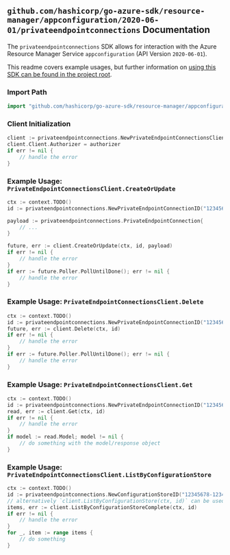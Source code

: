 
## `github.com/hashicorp/go-azure-sdk/resource-manager/appconfiguration/2020-06-01/privateendpointconnections` Documentation

The `privateendpointconnections` SDK allows for interaction with the Azure Resource Manager Service `appconfiguration` (API Version `2020-06-01`).

This readme covers example usages, but further information on [using this SDK can be found in the project root](https://github.com/hashicorp/go-azure-sdk/tree/main/docs).

### Import Path

```go
import "github.com/hashicorp/go-azure-sdk/resource-manager/appconfiguration/2020-06-01/privateendpointconnections"
```


### Client Initialization

```go
client := privateendpointconnections.NewPrivateEndpointConnectionsClientWithBaseURI("https://management.azure.com")
client.Client.Authorizer = authorizer
if err != nil {
	// handle the error
}
```


### Example Usage: `PrivateEndpointConnectionsClient.CreateOrUpdate`

```go
ctx := context.TODO()
id := privateendpointconnections.NewPrivateEndpointConnectionID("12345678-1234-9876-4563-123456789012", "example-resource-group", "configStoreValue", "privateEndpointConnectionValue")

payload := privateendpointconnections.PrivateEndpointConnection{
	// ...
}

future, err := client.CreateOrUpdate(ctx, id, payload)
if err != nil {
	// handle the error
}
if err := future.Poller.PollUntilDone(); err != nil {
	// handle the error
}
```


### Example Usage: `PrivateEndpointConnectionsClient.Delete`

```go
ctx := context.TODO()
id := privateendpointconnections.NewPrivateEndpointConnectionID("12345678-1234-9876-4563-123456789012", "example-resource-group", "configStoreValue", "privateEndpointConnectionValue")
future, err := client.Delete(ctx, id)
if err != nil {
	// handle the error
}
if err := future.Poller.PollUntilDone(); err != nil {
	// handle the error
}
```


### Example Usage: `PrivateEndpointConnectionsClient.Get`

```go
ctx := context.TODO()
id := privateendpointconnections.NewPrivateEndpointConnectionID("12345678-1234-9876-4563-123456789012", "example-resource-group", "configStoreValue", "privateEndpointConnectionValue")
read, err := client.Get(ctx, id)
if err != nil {
	// handle the error
}
if model := read.Model; model != nil {
	// do something with the model/response object
}
```


### Example Usage: `PrivateEndpointConnectionsClient.ListByConfigurationStore`

```go
ctx := context.TODO()
id := privateendpointconnections.NewConfigurationStoreID("12345678-1234-9876-4563-123456789012", "example-resource-group", "configStoreValue")
// alternatively `client.ListByConfigurationStore(ctx, id)` can be used to do batched pagination
items, err := client.ListByConfigurationStoreComplete(ctx, id)
if err != nil {
	// handle the error
}
for _, item := range items {
	// do something
}
```
